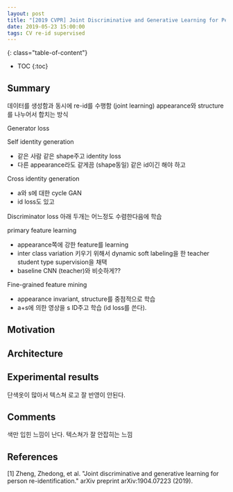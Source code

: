 ```yaml
---
layout: post
title: "[2019 CVPR] Joint Discriminative and Generative Learning for Person Re-identification"
date: 2019-05-23 15:00:00
tags: CV re-id supervised
---
```


<!--more-->

{: class="table-of-content"}
* TOC
{:toc}


## Summary

데이터를 생성함과 동시에 re-id를 수행함 (joint learning)
appearance와 structure를 나누어서 합치는 방식

Generator loss

Self identity generation
- 같은 사람 같은 shape주고 identity loss
- 다른 appearance라도 같게끔 (shape동일) 같은 id이긴 해야 하고

Cross identity generation
- a와 s에 대한 cycle GAN
- id loss도 있고

Discriminator loss
아래 두개는 어느정도 수렴한다음에 학습

primary feature learning
- appearance쪽에 강한 feature를 learning
- inter class variation 키우기 위해서 dynamic soft labeling을 한 teacher student type supervision을 채택 
- baseline CNN (teacher)와 비슷하게??

Fine-grained feature mining
- appearance invariant, structure를 중점적으로 학습
- a+s에 의한 영상을 s ID주고 학습 (id loss를 쓴다).





## Motivation


## Architecture


## Experimental results

단색옷이 많아서 텍스쳐 로고 잘 반영이 안된다.


## Comments

색만 입힌 느낌이 난다. 텍스쳐가 잘 안잡히는 느낌

## References

[1] Zheng, Zhedong, et al. "Joint discriminative and generative learning for person re-identification." arXiv preprint arXiv:1904.07223 (2019).
